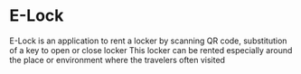 # E-Lock

E-Lock is an application to rent a locker by scanning QR code, substitution of a key to open or close locker This locker can be rented especially around the place or environment where the travelers often visited
